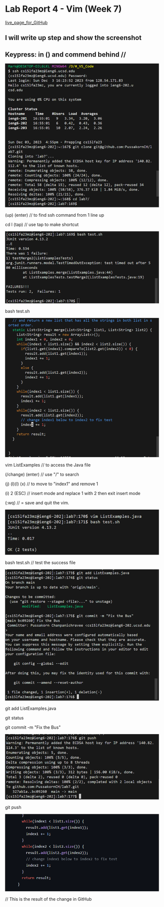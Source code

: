 # Lab Report 4 - Vim (Week 7)

[live_page_for_GitHub](https://pussakornch.github.io/cse15l-lab-reports3/lab-report.html)

## I will write up step and show the screenshot
## Keypress: in () and commend behind //

![Image](1.PNG)

(up) (enter) // to find ssh command from 1 line up

cd l (tap)   // use tap to make shortcut

![Image](2.PNG)

bash test.sh

![Image](3.PNG)

vim ListExamples // to access the Java file

(/change) (enter) // use "/" to search

(j) (l)(l) (x) // to move to "index1"  and remove 1

(i) 2 (ESC) //  insert mode and replace 1 with 2 then exit insert mode

(:wq) // = save and quit the vim.

![Image](4.PNG)

bash test.sh // test the  success file

![Image](5.PNG)

git add ListExamples.java

git status

git commit -m "Fix the Bus"

![Image](6.PNG)

git push

![Image](7.PNG)

// This is the result of the change in GitHub 
